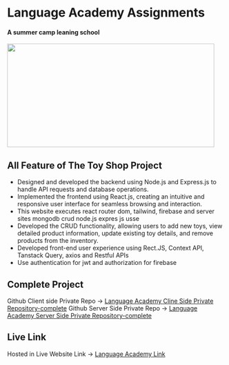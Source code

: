 # Language Academy Assignments

#### A summer camp leaning school

<img src="https://www.languageacademy.org.in/wp-content/uploads/2019/01/Logo-language-academy.png" height="240" width="480">

## All Feature of The Toy Shop Project

- Designed and developed the backend using Node.js and Express.js to handle API requests and database operations.
- Implemented the frontend using React.js, creating an intuitive and responsive user interface for seamless browsing and interaction.
- This website executes react router dom, tailwind, firebase and server sites mongodb crud node.js expres js usse
- Developed the CRUD functionality, allowing users to add new toys, view detailed product information, update existing toy details, and remove products from the inventory.
- Developed front-end user experience using Rect.JS, Context API, Tanstack Query, axios and Restful APIs
- Use authentication for jwt and authorization for firebase

## Complete Project

Github Client side Private Repo -> [Language Academy Cline Side Private Repository-complete](https://github.com/programming-hero-web-course1/b712-summer-camp-client-side-mohammadibrahim20)
Github Server Side Private Repo -> [Language Academy Server Side Private Repository-complete](https://github.com/programming-hero-web-course1/b7a12-summer-camp-server_side-mohammadibrahim20)

## Live Link

Hosted in Live Website Link -> [Language Academy Link](https://assignment-final-89b91.web.app/)

